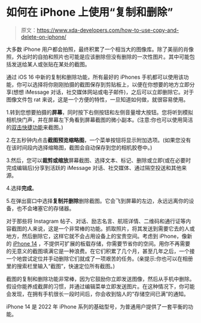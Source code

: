 # 如何在 iPhone 上使用“复制和删除”

> 原文：<https://www.xda-developers.com/how-to-use-copy-and-delete-on-iphone/>

大多数 iPhone 用户都会拍照，最终积累了一个相当大的图像库。除了美丽的肖像照，外出时的自拍和照片也可能是应该删除但没有删除的一次性图片。其中可能包括发送给某人或张贴在某处的截图。

通过 iOS 16 中新的复制和删除功能，所有最好的 iPhones 手机都可以使用该功能，你可以选择将你刚刚拍摄的截图保存到剪贴板上，以便在你想要的地方立即分享(想想 iMessage 对话，社交媒体网站或电子邮件)，之后可以立即删除它。对于图像文件包 rat 来说，这是一个方便的特性，一旦知道如何做，就很容易使用。

1.转到您想要拍摄的**屏幕**，同时按下右侧按钮和左侧音量增大按钮。您将听到模拟相机快门声，并在屏幕左下角看到屏幕截图的微小副本。(注意:你也可以使用简洁的[双击快捷功能](https://www.xda-developers.com/how-to-screenshot-iphone-double-back-tap/)来截图。)

2.在五秒钟内点击**截图预览缩略图**，一个菜单按钮将显示附加选项。(如果您没有在该时间段内选择缩略图，截图会自动保存到您的相机胶卷中。)

3.然后，您可以**裁剪或缩放**屏幕截图、选择文本、标记、删除或立即(或在必要时完成编辑后)分享到活跃的 iMessage 对话、社交媒体、通过隔空投送和其他来源。

4.选择**完成**。

5.在弹出窗口中选择**复制并删除**删除截图。它会飞到屏幕的左边，永远远离你的设备，也不会堵塞它的存储器。

对于那些将 Instagram 帖子、对话、励志名言、航班详情、二维码和通行证等内容截图的人来说，这是一个非常棒的功能。抓取照片，将其发送到需要它去的人或地方，然后删除它，这样它就不会占用设备上的宝贵空间。考虑到 iPhone，像新的 [iPhone 14](https://www.xda-developers.com/apple-iphone-14-review/) ，不提供可扩展的板载存储，你需要节省你的空间。用你不再需要的无意义的截图填满它是一种浪费。在它们积累了几个月，甚至几年之后，一个接一个地尝试定位并手动删除它们就成了一项艰苦的任务。(亲提示:你也可以在相册里的搜索栏里输入“截图”，快速定位所有截图。)

截图的复制和删除功能非常棒，因为它鼓励你立即发送图像，然后从手机中删除。假设你能养成截屏的习惯，并通过编辑菜单立即发送图片。在这种情况下，你可能会发现，在拥有手机很长一段时间后，你会收到恼人的“存储空间已满”的通知。

iPhone 14 是 2022 年 iPhone 系列的基础型号，为普通用户提供了一套平衡的功能。